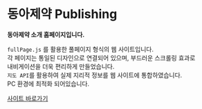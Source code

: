 # 동아제약  Publishing

**동아제약 소개 홈페이지입니다.** 

`fullPage.js` 를 활용한 풀페이지 형식의 웹 사이트입니다. <br>
각 페이지는 통일된 디자인으로 연결되어 있으며, 부드러운 스크롤링 효과로 <br>
내비게이션을 더욱 편리하게 만들었습니다. <br>
`지도 API`를 활용하여 실제 지리적 정보를 웹 사이트에 통합하였습니다.<br>
PC 환경에 최적화 되어있습니다.

<a href='https://inyeob.com/donga/'>사이트 바로가기</a>
